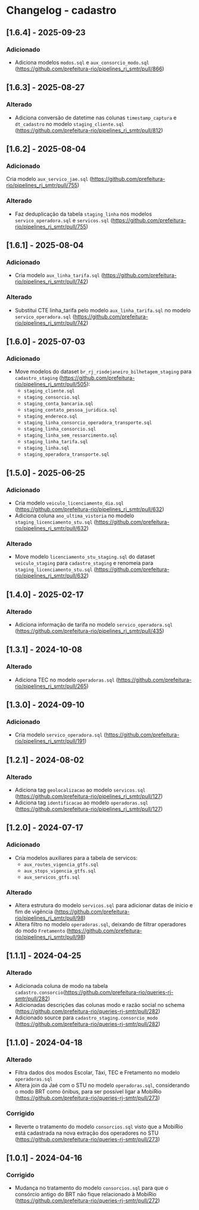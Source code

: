 # Changelog - cadastro

## [1.6.4] - 2025-09-23

### Adicionado

- Adiciona modelos `modos.sql` e `aux_consorcio_modo.sql` (https://github.com/prefeitura-rio/pipelines_rj_smtr/pull/866)

## [1.6.3] - 2025-08-27

### Alterado

- Adiciona conversão de datetime nas colunas `timestamp_captura` e `dt_cadastro` no modelo `staging_cliente.sql` (https://github.com/prefeitura-rio/pipelines_rj_smtr/pull/812)

## [1.6.2] - 2025-08-04

### Adicionado

Cria modelo `aux_servico_jae.sql` (https://github.com/prefeitura-rio/pipelines_rj_smtr/pull/755)

### Alterado

- Faz deduplicação da tabela `staging_linha` nos modelos `servico_operadora.sql` e `servicos.sql` (https://github.com/prefeitura-rio/pipelines_rj_smtr/pull/755)

## [1.6.1] - 2025-08-04

### Adicionado

- Cria modelo `aux_linha_tarifa.sql` (https://github.com/prefeitura-rio/pipelines_rj_smtr/pull/742)

### Alterado
- Substitui CTE linha_tarifa pelo modelo `aux_linha_tarifa.sql` no modelo `servico_operadora.sql` (https://github.com/prefeitura-rio/pipelines_rj_smtr/pull/742)

## [1.6.0] - 2025-07-03

### Adicionado

- Move modelos do dataset `br_rj_riodejaneiro_bilhetagem_staging` para `cadastro_staging` (https://github.com/prefeitura-rio/pipelines_rj_smtr/pull/505):
  - `staging_cliente.sql`
  - `staging_consorcio.sql`
  - `staging_conta_bancaria.sql`
  - `staging_contato_pessoa_juridica.sql`
  - `staging_endereco.sql`
  - `staging_linha_consorcio_operadora_transporte.sql`
  - `staging_linha_consorcio.sql`
  - `staging_linha_sem_ressarcimento.sql`
  - `staging_linha_tarifa.sql`
  - `staging_linha.sql`
  - `staging_operadora_transporte.sql`

## [1.5.0] - 2025-06-25

### Adicionado
- Cria modelo `veiculo_licenciamento_dia.sql` (https://github.com/prefeitura-rio/pipelines_rj_smtr/pull/632)
- Adiciona coluna `ano_ultima_vistoria` no modelo `staging_licenciamento_stu.sql` (https://github.com/prefeitura-rio/pipelines_rj_smtr/pull/632)

### Alterado
- Move modelo `licenciamento_stu_staging.sql` do dataset `veiculo_staging` para `cadastro_staging` e renomeia para `staging_licenciamento_stu.sql` (https://github.com/prefeitura-rio/pipelines_rj_smtr/pull/632)

## [1.4.0] - 2025-02-17

### Alterado
- Adiciona informação de tarifa no modelo `servico_operadora.sql` (https://github.com/prefeitura-rio/pipelines_rj_smtr/pull/435)

## [1.3.1] - 2024-10-08

### Alterado
- Adiciona TEC no modelo `operadoras.sql` (https://github.com/prefeitura-rio/pipelines_rj_smtr/pull/265)

## [1.3.0] - 2024-09-10

### Adicionado
- Cria modelo `servico_operadora.sql` (https://github.com/prefeitura-rio/pipelines_rj_smtr/pull/191)

## [1.2.1] - 2024-08-02

### Alterado
- Adiciona tag `geolocalizacao` ao modelo `servicos.sql` (https://github.com/prefeitura-rio/pipelines_rj_smtr/pull/127)
- Adiciona tag `identificacao` ao modelo `operadoras.sql` (https://github.com/prefeitura-rio/pipelines_rj_smtr/pull/127)

## [1.2.0] - 2024-07-17

### Adicionado

- Cria modelos auxiliares para a tabela de servicos:
  - `aux_routes_vigencia_gtfs.sql`
  - `aux_stops_vigencia_gtfs.sql`
  - `aux_servicos_gtfs.sql`

### Alterado

- Altera estrutura do modelo `servicos.sql` para adicionar datas de inicio e fim de vigência (https://github.com/prefeitura-rio/pipelines_rj_smtr/pull/98)
- Altera filtro no modelo `operadoras.sql`, deixando de filtrar operadores do modo `Fretamento` (https://github.com/prefeitura-rio/pipelines_rj_smtr/pull/98)

## [1.1.1] - 2024-04-25

### Alterado

- Adicionada coluna de modo na tabela `cadastro.consorcio`(https://github.com/prefeitura-rio/queries-rj-smtr/pull/282)
- Adicionadas descrições das colunas modo e razão social no schema (https://github.com/prefeitura-rio/queries-rj-smtr/pull/282)
- Adicionado source para `cadastro_staging.consorcio_modo` (https://github.com/prefeitura-rio/queries-rj-smtr/pull/282)


## [1.1.0] - 2024-04-18

### Alterado

- Filtra dados dos modos Escolar, Táxi, TEC e Fretamento no modelo `operadoras.sql`
- Altera join da Jaé com o STU no modelo `operadoras.sql`, considerando o modo BRT como ônibus, para ser possível ligar a MobiRio (https://github.com/prefeitura-rio/queries-rj-smtr/pull/273)

### Corrigido

- Reverte o tratamento do modelo `consorcios.sql` visto que a MobiRio está cadastrada na nova extração dos operadores no STU (https://github.com/prefeitura-rio/queries-rj-smtr/pull/273)

## [1.0.1] - 2024-04-16

### Corrigido

- Mudança no tratamento do modelo `consorcios.sql` para que o consórcio antigo do BRT não fique relacionado à MobiRio (https://github.com/prefeitura-rio/queries-rj-smtr/pull/272)